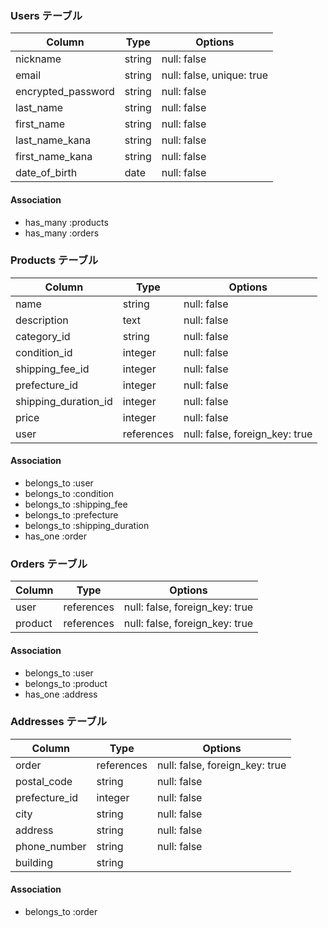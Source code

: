 ### Users テーブル
| Column           | Type    | Options                        |
|------------------|---------|--------------------------------|
| nickname         | string  | null: false  |
| email            | string  | null: false, unique: true |
|encrypted_password| string  | null: false  |
| last_name        | string  | null: false  |
| first_name       | string  | null: false  |
| last_name_kana   | string  | null: false  |
| first_name_kana  | string  | null: false  |
| date_of_birth    | date    | null: false  |

#### Association
- has_many :products
- has_many :orders

### Products テーブル
| Column              | Type       | Options                        |
|---------------------|------------|--------------------------------|
| name                | string     | null: false                    |
| description         | text       | null: false                    |
| category_id         | string     | null: false                    |
| condition_id        | integer    | null: false                    |
| shipping_fee_id     | integer    | null: false                    |
| prefecture_id       | integer    | null: false                    |
| shipping_duration_id| integer    | null: false                    |
| price               | integer    | null: false                    |
| user                | references | null: false, foreign_key: true |


#### Association
- belongs_to :user
- belongs_to :condition
- belongs_to :shipping_fee
- belongs_to :prefecture
- belongs_to :shipping_duration
- has_one :order

### Orders テーブル
| Column   | Type       | Options                        |
|----------|------------|--------------------------------|
| user | references | null: false, foreign_key: true |
| product  | references | null: false, foreign_key: true |

#### Association
- belongs_to :user
- belongs_to :product
- has_one :address

### Addresses テーブル
| Column        | Type       | Options                        |
|---------------|------------|--------------------------------|
| order        | references | null: false, foreign_key: true |
| postal_code  | string  | null: false |
| prefecture_id| integer | null: false |
| city         | string  | null: false |
| address      | string  | null: false |             |
| phone_number | string  | null: false |
| building     | string  |


#### Association
- belongs_to :order